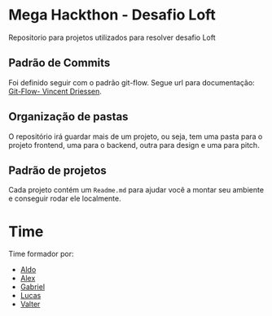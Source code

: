 # Mega Hackthon - Desafio Loft
Repositorio para projetos utilizados para resolver desafio Loft

## Padrão de Commits 
Foi definido seguir com o padrão git-flow. Segue url para documentação: [Git-Flow- Vincent Driessen](https://nvie.com/posts/a-successful-git-branching-model/).

## Organização de pastas
O repositório irá guardar mais de um projeto, ou seja, tem uma pasta para o projeto frontend, uma para o backend, outra para design e uma para pitch.

## Padrão de projetos
Cada projeto contém um `Readme.md` para ajudar você a montar seu ambiente e conseguir rodar ele localmente.

# Time 
Time formador por:
* [Aldo]()
* [Alex]() 
* [Gabriel]()
* [Lucas]()
* [Valter]()

